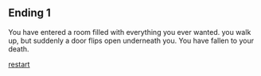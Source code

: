 
## Ending 1

You have entered a room filled with everything you ever wanted. you walk up, but suddenly a door flips open underneath you. You have fallen to your death.

[restart](https://github.com/henghuil9483/Sep10-CYOA-Plan./blob/main/start/welcome.md)

